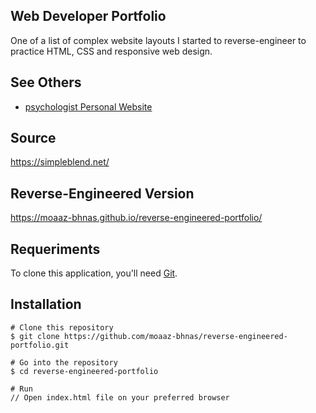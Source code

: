 ## Web Developer Portfolio
One of a list of complex website layouts I started to reverse-engineer to practice HTML, CSS and responsive web design.

## See Others
- [psychologist Personal Website](https://github.com/moaaz-bhnas/reverse-engineered-psychologist-website#psychologist-personal-website)

## Source
https://simpleblend.net/

## Reverse-Engineered Version
https://moaaz-bhnas.github.io/reverse-engineered-portfolio/

## Requeriments
To clone this application, you'll need [Git](https://git-scm.com/).

## Installation
```
# Clone this repository
$ git clone https://github.com/moaaz-bhnas/reverse-engineered-portfolio.git

# Go into the repository
$ cd reverse-engineered-portfolio

# Run
// Open index.html file on your preferred browser
```
